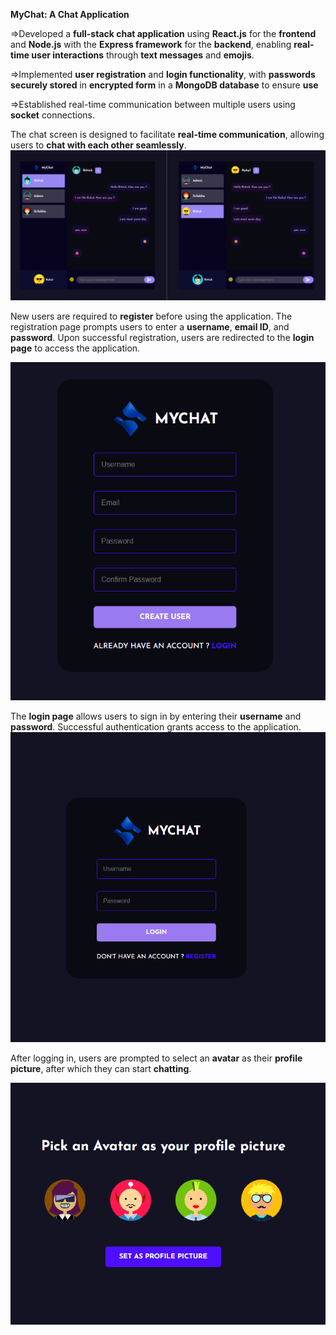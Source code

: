 **MyChat: A Chat Application**

=>Developed a **full-stack chat application** using **React.js** for the **frontend** and **Node.js** with the **Express framework** for the **backend**, enabling **real-time user interactions** through **text messages** and **emojis**.

=>Implemented **user registration** and **login functionality**, with **passwords securely stored** in **encrypted form** in a **MongoDB database** to ensure **use**

=>Established real-time communication between multiple users using **socket** connections.

The chat screen is designed to facilitate **real-time communication**, allowing users to **chat with each other seamlessly**.
![MyChat Application](<./images/Screenshot 2025-06-24 225418.png>)

New users are required to **register** before using the application. The registration page prompts users to enter a **username**, **email ID**, and **password**. Upon successful registration, users are redirected to the **login page** to access the application.

![Registration Page](<./images/Screenshot 2025-06-24 225713.png>)

The **login page** allows users to sign in by entering their **username** and **password**. Successful authentication grants access to the application.
![MyChat Application](<./images/Screenshot 2025-06-24 225701.png>)

After logging in, users are prompted to select an **avatar** as their **profile picture**, after which they can start **chatting**.

![MyChat Application](<./images/Screenshot 2025-06-24 230751.png>)